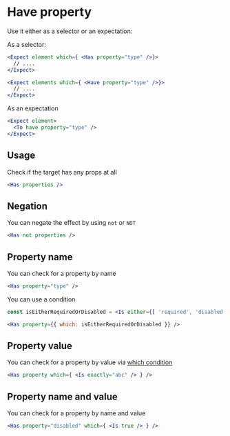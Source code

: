 # Have property

Use it either as a selector or an expectation:

As a selector:

```jsx
<Expect element which={ <Has property="type" />}>
  // ....
</Expect>

<Expect elements which={ <Have property="type" />}>
  // ....
</Expect>
```

As an expectation

```jsx
<Expect element>
  <To have property="type" />
</Expect>
```

## Usage

Check if the target has any props at all

```jsx
<Has properties />
```

## Negation

You can negate the effect by using `not` or `NOT`

```jsx
<Has not properties />
```

## Property name

You can check for a property by name

```jsx
<Has property="type" />
```

You can use a condition

```jsx
const isEitherRequiredOrDisabled = <Is either={[ 'required', 'disabled' ]} />

<Has property={{ which: isEitherRequiredOrDisabled }} />
```

## Property value

You can check for a property by value via [which condition](which)

```jsx
<Has property which={ <Is exactly="abc" /> } />
```

## Property name and value

You can check for a property by name and value

```jsx
<Has property="disabled" which={ <Is true /> } />
```
